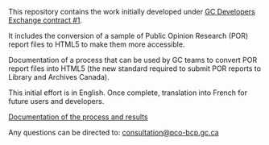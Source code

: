 This repository contains the work initially developed under [GC Developers Exchange contract #1](https://beta.gcdevexchange.org/opportunities/opp-create-accessible-copies-of-reports-and-summary-tables----cr-er-des-copies-accessibles-des-rapports-et-des-tableaux-sommaires).

It includes the conversion of a sample of Public Opinion Research (POR) report files to HTML5 to make them more accessible. 

Documentation of a process that can be used by GC teams to convert POR report files into HTML5 (the new standard required to submit POR reports to Library and Archives Canada).

This initial effort is in English. Once complete, translation into French for future users and developers.

[Documentation of the process and results](https://canada-ca.github.io/PCO-Public-Opinion-Research__Recherche-en-opinion-publique--BCP/)

Any questions can be directed to: consultation@pco-bcp.gc.ca
